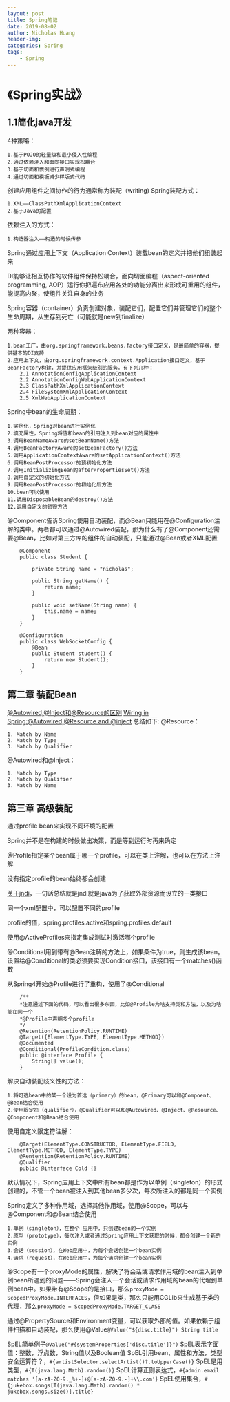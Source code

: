 ```yaml
---
layout: post
title: Spring笔记
date: 2019-08-02
author: Nicholas Huang
header-img:
categories: Spring
tags:
    - Spring
---
```

# 《Spring实战》
## 1.1简化java开发
4种策略：
    
    1.基于POJO的轻量级和最小侵入性编程
    2.通过依赖注入和面向接口实现松耦合
    3.基于切面和惯例进行声明式编程
    4.通过切面和模板减少样版式代码
    
 创建应用组件之间协作的行为通常称为装配（writing)
 Spring装配方式：
    
    1.XML——ClassPathXmlApplicationContext
    2.基于Java的配置
    
 依赖注入的方式：
    
    1.构造器注入——构造的时候传参
    
 Spring通过应用上下文（Application Context）装载bean的定义并把他们组装起来
 
 DI能够让相互协作的软件组件保持松耦合，面向切面编程（aspect-oriented programming, AOP）运行你把遍布应用各处的功能分离出来形成可重用的组件，能提高内聚，使组件关注自身的业务
 
 Spring容器（container）负责创建对象，装配它们，配置它们并管理它们的整个生命周期，从生存到死亡（可能就是new到finalize）
 
 两种容器：
    
    1.bean工厂，由org.springframework.beans.factory接口定义，是最简单的容器，提供基本的DI支持
    2.应用上下文，由org.springframework.context.Application接口定义，基于BeanFactory构建，并提供应用框架级别的服务。有下列几种：
        2.1 AnnotationConfigApplicationContext
        2.2 AnnotationConfigWebApplicationContext
        2.3 ClassPathXmlApplicationContext
        2.4 FileSystemXmlApplicationContext
        2.5 XmlWebApplicationContext
        
Spring中bean的生命周期：
    
    1.实例化，Spring对bean进行实例化
    2.填充属性，Spring将值和bean的引用注入到bean对应的属性中
    3.调用BeanNameAware的setBeanName()方法
    4.调用BeanFactoryAware的setBeanFactory()方法
    5.调用ApplicationContextAware的setApplicationContext()方法
    6.调用BeanPostProcessor的预初始化方法
    7.调用InitializingBean的afterPropertiesSet()方法
    8.调用自定义的初始化方法
    9.调用BeanPostProcessor的初始化后方法
    10.bean可以使用
    11.调用DisposableBean的destroy()方法
    12.调用自定义的销毁方法
    
@Component告诉Spring使用自动装配，而@Bean只能用在@Configuration注解的类中。两者都可以通过@Autowired装配，那为什么有了@Component还需要@Bean，比如对第三方库的组件的自动装配，只能通过@Bean或者XML配置

```
    @Component
    public class Student {
        
        private String name = "nicholas";
        
        public String getName() {
            return name;
        }
        
        public void setName(String name) {
            this.name = name;
        }
    }
    
    @Configuration
    public class WebSocketConfig {
        @Bean
        public Student student() {
            return new Student();
        }
    }
```    
## 第二章 装配Bean
[@Autowired,@Inject和@Resource的区别](http://www.dengshenyu.com/spring/2016/10/09/spring-inject.html)
[Wiring in Spring:@Autowired,@Resource and @inject](https://www.baeldung.com/spring-annotations-resource-inject-autowire)
总结如下:
@Resource：
    
    1. Match by Name
    2. Match by Type
    3. Match by Qualifier

@Autowired和@Inject：
    
    1. Match by Type
    2. Match by Qualifier
    3. Match by Name
    
## 第三章 高级装配
通过profile bean来实现不同环境的配置

Spring并不是在构建的时候做出决策，而是等到运行时再来确定

@Profile指定某个bean属于哪一个profile，可以在类上注解，也可以在方法上注解

没有指定profile的bean始终都会创建

[关于jndi](https://blog.csdn.net/zhaosg198312/article/details/3979435)，一句话总结就是jndi就是java为了获取外部资源而设立的一类接口

同一个xml配置中，可以配置不同的profile
    
profile的值，spring.profiles.active和spring.profiles.default

使用@ActiveProfiles来指定集成测试时激活哪个profile

@Conditional用到带有@Bean注解的方法上，如果条件为true，则生成该bean。设置给@Conditional的类必须要实现Condition接口，该接口有一个matches()函数

从Spring4开始@Profile进行了重构，使用了@Conditional

```
    /**
    *注意通过下面的代码，可以看出很多东西，比如@Profile为啥支持类和方法，以及为啥能在同一个
    *@Profile中声明多个profile
    */
    @Retention(RetentionPolicy.RUNTIME)
    @Target({ElementType.TYPE, ElementType.METHOD})
    @Documented
    @Conditional(ProfileCondition.class)
    public @interface Profile {
        String[] value();
    }
```   

解决自动装配歧义性的方法：
    
    1.将可选bean中的某一个设为首选（primary）的bean，@Primary可以和@Compoent、@Bean结合使用
    2.使用限定符（qualifier），@Qualifier可以和@Autowired、@Inject、@Resource、@Component和@Bean结合使用
    
使用自定义限定符注解：

```
    @Target(ElementType.CONSTRUCTOR, ElementType.FIELD, ElementType.METHOD, ElementType.TYPE)
    @Rentention(RetentionPolicy.RUNTIME)
    @Qualifier
    public @interface Cold {}
```    

默认情况下，Spring应用上下文中所有bean都是作为以单例（singleton）的形式创建的，不管一个bean被注入到其他bean多少次，每次所注入的都是同一个实例

Spring定义了多种作用域，选择其他作用域，使用@Scope，可以与@Component和@Bean结合使用
    
    1.单例（singleton），在整个 应用中，只创建bean的一个实例
    2.原型（prototype），每次注入或者通过Spring应用上下文获取的时候，都会创建一个新的实例
    3.会话（session），在Web应用中，为每个会话创建一个bean实例
    4.请求（request），在Web应用中，为每个请求创建一个bean实例
    
@Scope有一个proxyMode的属性，解决了将会话或请求作用域的bean注入到单例bean所遇到的问题——Spring会注入一个会话或请求作用域的bean的代理到单例bean中。如果带有@Scope的是接口，那么`proxyMode = ScopedProxyMode.INTERFACES`，但如果是类，那么只能用CGLib来生成基于类的代理，那么`proxyMode = ScopedProxyMode.TARGET_CLASS`

通过@PropertySource和Environment变量，可以获取外部的值。如果依赖于组件扫描和自动装配，那么使用@Value`@Value("${disc.title}") String title`

SpEL简单例子`@Value("#{systemProperties['disc.title']}")`
SpEL表示字面值：整数，浮点数，String值以及Boolean值
SpEL引用bean、属性和方法，类型安全运算符？，`#{artistSelector.selectArtist()?.toUpperCase()}`
SpEL是用类型，`#{T(java.lang.Math).random()}`
SpEL计算正则表达式，`#{admin.email matches '[a-zA-Z0-9._%+-]+@[a-zA-Z0-9.-]+\\.com'}`
SpEL使用集合，`#{jukebox.songs[T(java.lang.Math).random() * jukebox.songs.size()].title}`
       


